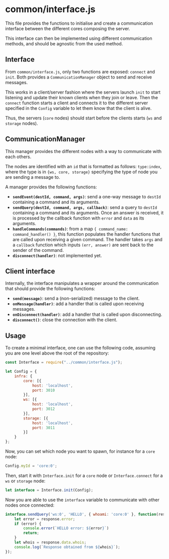 <!-- SPDX-FileCopyrightText: 2024 XWiki CryptPad Team <contact@cryptpad.org> and contributors

SPDX-License-Identifier: AGPL-3.0-or-later
-->
# common/interface.js

This file provides the functions to initialise and create a communication
interface between the different cores composing the server.

This interface can then be implemented using different communication methods,
and should be agnostic from the used method.

## Interface

From `common/interface.js`, only two functions are exposed: `connect` and
`init`. Both provides a `CommunicationManager` object to send and receive
messages.

This works in a client/server fashion where the servers launch `init` to start
listening and update their known clients when they join or leave. Then the
`connect` function starts a client and connects it to the different server
specified in the `Config` variable to let them know that the client is alive.

Thus, the servers (`core` nodes) should start before the clients starts (`ws`
and `storage` nodes).

## CommunicationManager

This manager provides the different nodes with a way to communicate with each
others.

The nodes are identified with an `id` that is formatted as follows:
`type:index`, where the type is in `{ws, core, storage}` specifying the type of
node you are sending a message to.

A manager provides the following functions:
- **`sendEvent(destId, command, args)`**: send a one-way message to `destId`
containing a command and its arguments.
- **`sendQuery(destId, command, args, callback)`**: send a query to `destId`
containing a command and its arguments. Once an answer is received, it is
processed by the callback function with `error` and `data` as its arguments.
- **`handleCommands(commands)`**: from a map `{ command_name: command_handler()
}`, this function populates the handler functions that are called upon receiving
a given command. The handler takes `args` and a `callback` function which
inputs `(err, answer)` are sent back to the sender of the command.
- **`disconnect(handler)`**: not implemented yet.

## Client interface

Internally, the interface manipulates a wrapper around the communication that
should provide the following functions:

- **`send(message)`**: send a (non-serialized) message to the client.
- **`onMessage(handler)`**: add a handler that is called upon receiving
messages.
- **`onDisconnect(handler)`**: add a handler that is called upon disconnecting.
- **`disconnect()`**: close the connection with the client.

## Usage

To create a minimal interface, one can use the following code, assuming you are
one level above the root of the repository:
```javascript
const Interface = require("../common/interface.js");

let Config = {
    infra: {
        core: [{
            host: 'localhost',
            port: 3010
        }],
        ws: [{
            host: 'localhost',
            port: 3012
        }],
        storage: [{
            host: 'localhost',
            port: 3011
        }]
    }
};
```

Now, you can set which node you want to spawn, for instance for a `core` node:
```javascript
Config.myId = 'core:0';
```

Then, start it with `Interface.init` for a `core` node or `Interface.connect`
for a `ws` or `storage` node:
```javascript
let interface = Interface.init(Config);
```

Now you are able to use the `interface` variable to communicate with other
nodes once connected:
```javascript
interface.sendQuery('ws:0', 'HELLO', { whoami: 'core:0' }, function(response) {
    let error = response.error;
    if (error) {
        console.error(`HELLO error: ${error}`)
        return;
    }
    let whois = response.data.whois;
    console.log(`Response obtained from ${whois}`);
});
```
